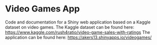 # Video Games App
Code and documentation for a Shiny web application based on a Kaggle dataset on video games. 
The Kaggle dataset can be found here: https://www.kaggle.com/rush4ratio/video-game-sales-with-ratings
The application can be found here: https://akers13.shinyapps.io/videogames/
